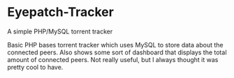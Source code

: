 # Eyepatch-Tracker
A simple PHP/MySQL torrent tracker

Basic PHP bases torrent tracker which uses MySQL to store data about the connected peers. Also shows some sort of dashboard that displays the total amount of connected peers. Not really useful, but I always thought it was pretty cool to have.
